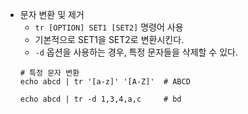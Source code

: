 * 문자 변환 및 제거
    * ```tr [OPTION] SET1 [SET2]``` 명령어 사용
    * 기본적으로 SET1을 SET2로 변환시킨다.
    * ```-d``` 옵션을 사용하는 경우, 특정 문자들을 삭제할 수 있다.
    ```
    # 특정 문자 변환
    echo abcd | tr '[a-z]' '[A-Z]'  # ABCD
  
    echo abcd | tr -d 1,3,4,a,c     # bd
    ```







